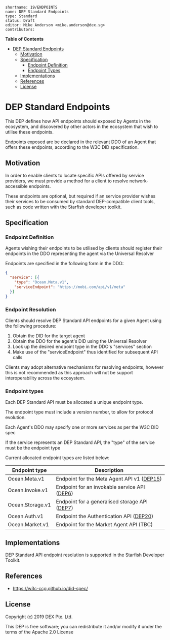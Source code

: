 ```
shortname: 19/ENDPOINTS
name: DEP Standard Endpoints
type: Standard
status: Draft
editor: Mike Anderson <mike.anderson@dex.sg>
contributors:
```

**Table of Contents**

<!--ts-->

   * [DEP Standard Endpoints](#dep-standard-endpoints)
      * [Motivation](#motivation)
      * [Specification](#specification)
         * [Endpoint Definition](#endpoint-definition)
         * [Endpoint Types](#endpoint-types)
      * [Implementations](#implementations)
      * [References](#references)
      * [License](#license)

<!--te-->

# DEP Standard Endpoints

This DEP defines how API endpoints should exposed by Agents in the ecosystem, and discovered
by other actors in the ecosystem that wish to utilise these endpoints.

Endpoints exposed are be declared in the relevant DDO of an Agent that offers these endpoints,
according to the W3C DID specification.


## Motivation

In order to enable clients to locate specific APIs offered by service providers, we must provide a 
method for a client to resolve network-accessible endpoints.

These endpoints are optional, but required if an service provider wishes their services 
to be consumed by standard DEP-compatible client tools, such as code written with the Starfish
developer toolkit.


## Specification

### Endpoint Definition

Agents wishing their endpoints to be utilised by clients should register their endpoints in the DDO
representing the agent via the Universal Resolver

Endpoints are specified in the following form in the DDO:

```json
{
  "service": [{
    "type": "Ocean.Meta.v1",
    "serviceEndpoint": "https://mobi.com/api/v1/meta"
  }]
}
```

### Endpoint Resolution

Clients should resolve DEP Standard API endpoints for a given Agent using the following procedure:
1. Obtain the DID for the target agent
2. Obtain the DDO for the agent's DID using the Universal Resolver
3. Look up the desired endpoint type in the DDO's "services" section
4. Make use of the "serviceEndpoint" thus identified for subsequent API calls

Clients may adopt alternative mechanisms for resolving endpoints, however this is not 
recommended as this approach will not be support interoperability across the ecosystem.

### Endpoint types

Each DEP Standard API must be allocated a unique endpoint type.

The endpoint type must include a version number, to allow for protocol evolution.

Each Agent's DDO may specify one or more services as per the W3C DID spec

If the service represents an DEP Standard API, the "type" of the service must be the endpoint type

Current allocated endpoint types are listed below:

Endpoint type           |   Description
------------------------|----------------------
Ocean.Meta.v1           | Endpoint for the Meta Agent API v1 ([DEP15](https://github.com/DEX-Company/DEPs/tree/master/15))
Ocean.Invoke.v1         | Endpoint for an invokable service API ([DEP6](https://github.com/DEX-Company/DEPs/tree/master/6))
Ocean.Storage.v1        | Endpoint for a generalised storage API ([DEP7](https://github.com/DEX-Company/DEPs/tree/master/7))
Ocean.Auth.v1           | Endpoint the Authentication API ([DEP20](https://github.com/DEX-Company/DEPs/tree/master/20))
Ocean.Market.v1         | Endpoint for the Market Agent API (TBC)

## Implementations

DEP Standard API endpoint resolution is supported in the Starfish Developer Toolkit.

## References

* https://w3c-ccg.github.io/did-spec/

## License

Copyright (c) 2019 DEX Pte. Ltd.

This DEP is free software; you can redistribute it and/or modify it under the terms of the Apache 2.0 License
